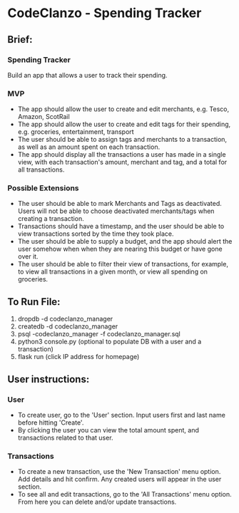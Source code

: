 # CodeClanzo - Spending Tracker

## Brief:

### Spending Tracker
Build an app that allows a user to track their spending.

### MVP
* The app should allow the user to create and edit merchants, e.g. Tesco, Amazon, ScotRail
* The app should allow the user to create and edit tags for their spending, e.g. groceries, entertainment, transport
* The user should be able to assign tags and merchants to a transaction, as well as an amount spent on each transaction.
* The app should display all the transactions a user has made in a single view, with each transaction's amount, merchant and tag, and a total for all transactions.

### Possible Extensions
* The user should be able to mark Merchants and Tags as deactivated. Users will not be able to choose deactivated merchants/tags when creating a transaction.
* Transactions should have a timestamp, and the user should be able to view transactions sorted by the time they took place.
* The user should be able to supply a budget, and the app should alert the user somehow when when they are nearing this budget or have gone over it.
* The user should be able to filter their view of transactions, for example, to view all transactions in a given month, or view all spending on groceries.


## To Run File:
1. dropdb -d codeclanzo_manager 
2. createdb -d codeclanzo_manager
3. psql -codeclanzo_manager -f codeclanzo_manager.sql
4. python3 console.py (optional to populate DB with a user and a transaction)
5. flask run (click IP address for homepage)


## User instructions:

### User
* To create user, go to the 'User' section. Input users first and last name before hitting 'Create'.
* By clicking the user you can view the total amount spent, and transactions related to that user.

### Transactions
* To create a new transaction, use the 'New Transaction' menu option. Add details and hit confirm. Any created users will appear in the user section.
* To see all and edit transactions, go to the 'All Transactions' menu option. From here you can delete and/or update transactions.

